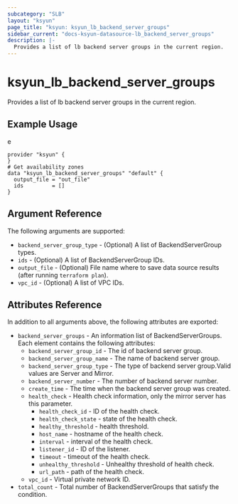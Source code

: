 ```yaml
---
subcategory: "SLB"
layout: "ksyun"
page_title: "ksyun: ksyun_lb_backend_server_groups"
sidebar_current: "docs-ksyun-datasource-lb_backend_server_groups"
description: |-
  Provides a list of lb backend server groups in the current region.
---
```


# ksyun_lb_backend_server_groups

Provides a list of lb backend server groups in the current region.

## Example Usage

e

```hcl
provider "ksyun" {
}
# Get availability zones
data "ksyun_lb_backend_server_groups" "default" {
  output_file = "out_file"
  ids         = []
}
```

## Argument Reference

The following arguments are supported:

* `backend_server_group_type` - (Optional) A list of BackendServerGroup types.
* `ids` - (Optional) A list of BackendServerGroup IDs.
* `output_file` - (Optional) File name where to save data source results (after running `terraform plan`).
* `vpc_id` - (Optional) A list of VPC IDs.

## Attributes Reference

In addition to all arguments above, the following attributes are exported:

* `backend_server_groups` - An information list of BackendServerGroups. Each element contains the following attributes:
  * `backend_server_group_id` - The id of backend server group.
  * `backend_server_group_name` - The name of backend server group.
  * `backend_server_group_type` - The type of backend server group.Valid values are Server and Mirror.
  * `backend_server_number` - The number of backend server number.
  * `create_time` - The time when the backend server group was created.
  * `health_check` - Health check information, only the mirror server has this parameter.
    * `health_check_id` - ID of the health check.
    * `health_check_state` - state of the health check.
    * `healthy_threshold` - health threshold.
    * `host_name` - hostname of the health check.
    * `interval` - interval of the health check.
    * `listener_id` - ID of the listener.
    * `timeout` - timeout of the health check.
    * `unhealthy_threshold` - Unhealthy threshold of health check.
    * `url_path` - path of the health check.
  * `vpc_id` - Virtual private network ID.
* `total_count` - Total number of BackendServerGroups that satisfy the condition.


